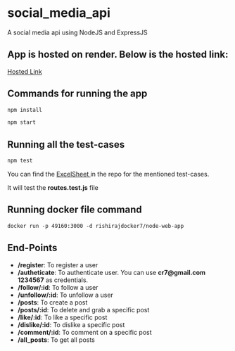 # social_media_api
A social media api using NodeJS and ExpressJS 

## App is hosted on render. Below is the hosted link:
<a href="https://socialmediaapi.onrender.com/"> Hosted Link </a>

## Commands for running the app
```markdown
npm install
```
```markdown
npm start
```
 
## Running all the test-cases
```markdown
npm test
```
You can find the <a href="https://github.com/rishirajreddy/social_media_api/blob/main/TestCases_Sheet.xlsx">ExcelSheet </a> in the repo for the mentioned test-cases.

<p>It will test the <b>routes.test.js</b> file </p>

## Running docker file command
```markdown
docker run -p 49160:3000 -d rishirajdocker7/node-web-app
```
## End-Points

<ul>
    <li><b>/register</b>: <span>To register a user</span></li>
    <li><b>/autheticate</b>: <span>To authenticate user. You can use <b>cr7@gmail.com</b> <b>1234567</b> as credentials.</span></li>
    <li><b>/follow/:id</b>: <span>To follow a user</span></li>
    <li><b>/unfollow/:id</b>: <span>To unfollow a user</span></li>
    <li><b>/posts</b>: <span>To create a post</span></li>
    <li><b>/posts/:id</b>: <span>To delete and grab a specific post</span></li>
    <li><b>/like/:id</b>: <span>To like  a specific post</span></li>
    <li><b>/dislike/:id</b>: <span>To dislike  a specific post</span></li>
    <li><b>/comment/:id</b>: <span>To comment on  a specific post</span></li>
    <li><b>/all_posts</b>: <span>To get all posts</span></li>
</ul>
